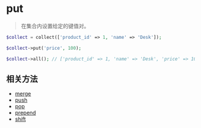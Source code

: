 # put

> 在集合内设置给定的键值对。

```php
$collect = collect(['product_id' => 1, 'name' => 'Desk']);

$collect->put('price', 100);

$collect->all(); // ['product_id' => 1, 'name' => 'Desk', 'price' => 100]
```

## 相关方法

- [merge](merge.md)
- [push](push.md)
- [pop](pop.md) 
- [prepend](prepend.md)
- [shift](shift.md)